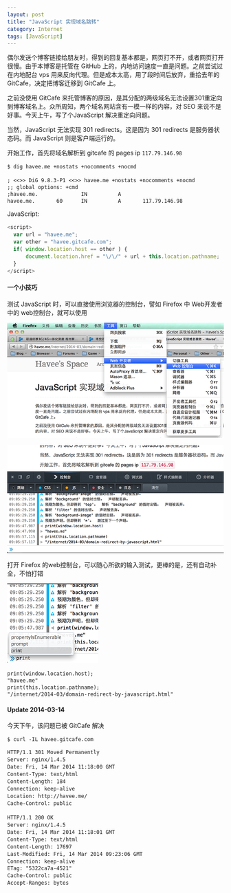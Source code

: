 ```yaml
---
layout: post
title: "JavaScript 实现域名跳转"
category: Internet
tags: [JavaScript]
---
```


偶尔发送个博客链接给朋友时，得到的回复基本都是，网页打不开，或者网页打开很慢。由于本博客是托管在 GitHub 上的，内地访问速度一直是问题。之前尝试过在内地配台 vps 用来反向代理。但是成本太高，用了段时间后放弃，重拾去年的 GitCafe，决定把博客迁移到 GitCafe 上。

之前没使用 GitCafe 来托管博客的原因，是其分配的两级域名无法设置301重定向到博客域名上。众所周知，两个域名网站含有一模一样的内容，对 SEO 来说不是好事。今天上午，写了个JavaScript 解决重定向问题。

<!-- more -->

当然，JavaScript 无法实现 301 redirects。这是因为 301 redirects 是服务器状态码。而 JavaScript 则是客户端运行的。

开始工作，首先将域名解析到 gitcafe 的 pages ip `117.79.146.98`

    $ dig havee.me +nostats +nocomments +nocmd

    ; <<>> DiG 9.8.3-P1 <<>> havee.me +nostats +nocomments +nocmd
    ;; global options: +cmd
    ;havee.me.              IN          A
    havee.me.       60      IN          A       117.79.146.98

JavaScript:

```javascript
<script>
  var url = "havee.me";
  var other = "havee.gitcafe.com";
  if( window.location.host == other ) {
      document.location.href = "\/\/" + url + this.location.pathname;
  }
</script>
```

#### 一个小技巧

测试 JavaScript 时，可以直接使用浏览器的控制台，譬如 Firefox 中 Web开发者中的 web控制台，就可以使用

![Web Console](/cdn/images/2014/03/web-console.png)

![Javascript](/cdn/images/2014/03/javascript.png)

打开 Firefox 的web控制台，可以随心所欲的输入测试，更棒的是，还有自动补全，不怕打错

![Completion](/cdn/images/2014/03/completion.png)

    print(window.location.host);
    "havee.me"
    print(this.location.pathname);
    "/internet/2014-03/domain-redirect-by-javascript.html"

#### Update 2014-03-14

今天下午，该问题已被 GitCafe 解决

    $ curl -IL havee.gitcafe.com

```html
HTTP/1.1 301 Moved Permanently
Server: nginx/1.4.5
Date: Fri, 14 Mar 2014 11:18:00 GMT
Content-Type: text/html
Content-Length: 184
Connection: keep-alive
Location: http://havee.me/
Cache-Control: public

HTTP/1.1 200 OK
Server: nginx/1.4.5
Date: Fri, 14 Mar 2014 11:18:01 GMT
Content-Type: text/html
Content-Length: 17697
Last-Modified: Fri, 14 Mar 2014 09:23:06 GMT
Connection: keep-alive
ETag: "5322ca7a-4521"
Cache-Control: public
Accept-Ranges: bytes
```

